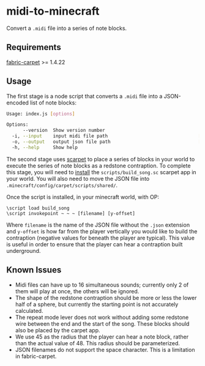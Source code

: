 # midi-to-minecraft

Convert a `.midi` file into a series of note blocks.

## Requirements
[fabric-carpet](https://github.com/gnembon/fabric-carpet) >= 1.4.22

## Usage

The first stage is a node script that converts a `.midi` file into a JSON-encoded list of note blocks:
```bash
Usage: index.js [options]

Options:
      --version  Show version number                                   [boolean]
  -i, --input    input midi file path                                 [required]
  -o, --output   output json file path                                [required]
  -h, --help     Show help                                             [boolean]
```

The second stage uses [scarpet](https://github.com/gnembon/scarpet) to place a series of blocks in your world to execute the series of note blocks as a redstone contraption. To complete this stage, you will need to [install](https://github.com/gnembon/fabric-carpet/wiki/Installing-carpet-scripts-in-your-world) the `scripts/build_song.sc` scarpet app in your world. You will also need to move the JSON file into `.minecraft/config/carpet/scripts/shared/`.

Once the script is installed, in your minecraft world, with OP:
```
\script load build_song
\script invokepoint ~ ~ ~ [filename] [y-offset]
```
Where `filename` is the name of the JSON file without the `.json` extension and `y-offset` is how far from the player vertically you would like to build the contraption (negative values for beneath the player are typical). This value is useful in order to ensure that the player can hear a contraption built underground.

## Known Issues
* Midi files can have up to 16 simultaneous sounds; currently only 2 of them will play at once, the others will be ignored.
* The shape of the redstone contraption should be more or less the lower half of a sphere, but currently the starting point is not accurately calculated.
* The repeat mode lever does not work without adding some redstone wire between the end and the start of the song. These blocks should also be placed by the carpet app.
* We use 45 as the radius that the player can hear a note block, rather than the actual value of 48. This radius should be parameterized.
* JSON filenames do not support the space character. This is a limitation in fabric-carpet.
